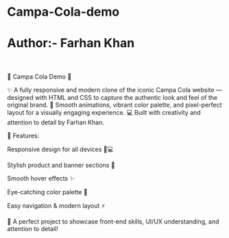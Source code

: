 # Campa-Cola-demo
<h1>Author:- Farhan Khan</h1>
<br>
<br>
🥤 Campa Cola Demo 🥤

✨ A fully responsive and modern clone of the iconic Campa Cola website — designed with HTML and CSS to capture the authentic look and feel of the original brand.
🚀 Smooth animations, vibrant color palette, and pixel-perfect layout for a visually engaging experience.
💻 Built with creativity and attention to detail by Farhan Khan.

🌈 Features:

Responsive design for all devices 📱💻

Stylish product and banner sections 🍹

Smooth hover effects ✨

Eye-catching color palette 🎨

Easy navigation & modern layout ⚡

🎯 A perfect project to showcase front-end skills, UI/UX understanding, and attention to detail!


